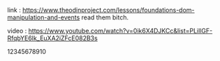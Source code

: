 link : https://www.theodinproject.com/lessons/foundations-dom-manipulation-and-events
read them bitch.

video : https://www.youtube.com/watch?v=0ik6X4DJKCc&list=PLillGF-RfqbYE6Ik_EuXA2iZFcE082B3s

12345678910